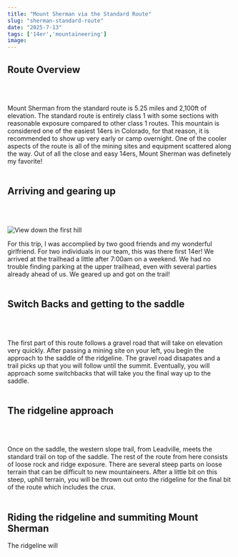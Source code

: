 ```yaml
---
title: "Mount Sherman via the Standard Route"
slug: "sherman-standard-route"
date: "2025-7-13"
tags: ['14er','mountaineering']
image:
---
```


<h2><b>Route Overview</b></h2>
<br></br>

Mount Sherman from the standard route is 5.25 miles and 2,100ft of elevation. The standard route is entirely class 1 with some sections with reasonable exposure compared to other class 1 routes. This mountain is considered one of the easiest 14ers in Colorado, for that reason, it is recommended to show up very early or camp overnight. One of the cooler aspects of the route is all of the mining sites and equipment scattered along the way. Out of all the close and easy 14ers, Mount Sherman was definetely my favorite!
<br></br>

<h2><b>Arriving and gearing up</b></h2>
<br></br>

![View down the first hill](  )

For this trip, I was accomplied by two good friends and my wonderful girlfriend. For two individuals in our team, this was there first 14er! We arrived at the trailhead a little after 7:00am on a weekend. We had no trouble finding parking at the upper trailhead, even with several parties already ahead of us. We geared up and got on the trail!
<br></br>

<h2><b>Switch Backs and getting to the saddle</b></h2>
<br></br>

The first part of this route follows a gravel road that will take on elevation very quickly. After passing a mining site on your left, you begin the approach to the saddle of the ridgeline. The gravel road disapates and a trail picks up that you will follow until the summit. Eventually, you will approach some switchbacks that will take you the final way up to the saddle.
<br></br>

<h2><b>The ridgeline approach</b></h2>
<br></br>

Once on the saddle, the western slope trail, from Leadville, meets the standard trail on top of the saddle. The rest of the route from here consists of loose rock and ridge exposure. There are several steep parts on loose terrain that can be difficult to new mountaineers. After a little bit on this steep, uphill terrain, you will be thrown out onto the ridgeline for the final bit of the route which includes the crux.
<br></br>

<h2><b>Riding the ridgeline and summiting Mount Sherman</b></h2>

The ridgeline will 